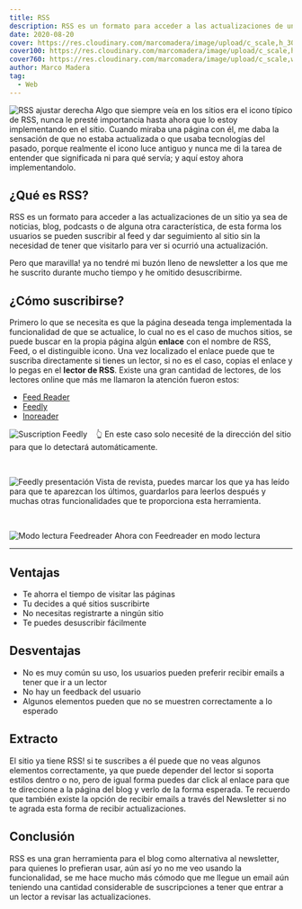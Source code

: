 ```yaml
---
title: RSS
description: RSS es un formato para acceder a las actualizaciones de un sitio ya sea de noticias, blog, podcasts o de alguna otra característica
date: 2020-08-20
cover: https://res.cloudinary.com/marcomadera/image/upload/c_scale,h_300,w_300/v1597944129/Blog/4/RSS_znjs6w.png
cover100: https://res.cloudinary.com/marcomadera/image/upload/c_scale,h_100,w_100/v1597944129/Blog/4/RSS_znjs6w.png
cover760: https://res.cloudinary.com/marcomadera/image/upload/c_scale,w_760/v1597944129/Blog/4/RSS_znjs6w.png
author: Marco Madera
tag:
  - Web
---
```


![RSS ajustar derecha](https://res.cloudinary.com/marcomadera/image/upload/c_scale,h_100,w_100/v1597944129/Blog/4/RSS_znjs6w.png)
Algo que siempre veía en los sitios era el icono típico de RSS, nunca le presté importancia hasta ahora que lo estoy implementando en el sitio. Cuando miraba una página con él, me daba la sensación de que no estaba actualizada o que usaba tecnologías del pasado, porque realmente el icono luce antiguo y nunca me di la tarea de entender que significada ni para qué servía; y aquí estoy ahora implementandolo.

## ¿Qué es RSS?

RSS es un formato para acceder a las actualizaciones de un sitio ya sea de noticias, blog, podcasts o de alguna otra característica, de esta forma los usuarios se pueden suscribir al feed y dar seguimiento al sitio sin la necesidad de tener que visitarlo para ver si ocurrió una actualización.

Pero que maravilla! ya no tendré mi buzón lleno de newsletter a los que me he suscrito durante mucho tiempo y he omitido desuscribirme.

## ¿Cómo suscribirse?

Primero lo que se necesita es que la página deseada tenga implementada la funcionalidad de que se actualice, lo cual no es el caso de muchos sitios, se puede buscar en la propia página algún **enlace** con el nombre de RSS, Feed, o el distinguible icono. Una vez localizado el enlace puede que te suscriba directamente si tienes un lector, si no es el caso, copias el enlace y lo pegas en el **lector de RSS**. Existe una gran cantidad de lectores, de los lectores online que más me llamaron la atención fueron estos:

- [Feed Reader](https://feedreader.com/)
- [Feedly](https://feedly.com/)
- [Inoreader](https://www.inoreader.com/)

![Suscription Feedly](https://res.cloudinary.com/marcomadera/image/upload/v1597948860/Blog/4/subscription-feedly_cen18m.png)
&nbsp; &nbsp;👆 En este caso solo necesité de la dirección del sitio para que lo detectará automáticamente.

&nbsp;

![Feedly presentación](https://res.cloudinary.com/marcomadera/image/upload/v1597947959/Blog/4/ejemplo-rss-feedly_lyldsf.png)
Vista de revista, puedes marcar los que ya has leído para que te aparezcan los últimos, guardarlos para leerlos después y muchas otras funcionalidades que te proporciona esta herramienta.

&nbsp;

![Modo lectura Feedreader](https://res.cloudinary.com/marcomadera/image/upload/c_scale,w_780/v1597947960/Blog/4/ejemplo-rss-feedreader-lectura_wpqjz2.png)
Ahora con Feedreader en modo lectura

---

## Ventajas

- Te ahorra el tiempo de visitar las páginas
- Tu decides a qué sitios suscribirte
- No necesitas registrarte a ningún sitio
- Te puedes desuscribir fácilmente

## Desventajas

- No es muy común su uso, los usuarios pueden preferir recibir emails a tener que ir a un lector
- No hay un feedback del usuario
- Algunos elementos pueden que no se muestren correctamente a lo esperado

## Extracto

El sitio ya tiene RSS! si te suscribes a él puede que no veas algunos elementos correctamente, ya que puede depender del lector si soporta estilos dentro o no, pero de igual forma puedes dar click al enlace para que te direccione a la página del blog y verlo de la forma esperada. Te recuerdo que también existe la opción de recibir emails a través del Newsletter si no te agrada esta forma de recibir actualizaciones.

## Conclusión

RSS es una gran herramienta para el blog como alternativa al newsletter, para quienes lo prefieran usar, aún así yo no me veo usando la funcionalidad, se me hace mucho más cómodo que me llegue un email aún teniendo una cantidad considerable de suscripciones a tener que entrar a un lector a revisar las actualizaciones.
